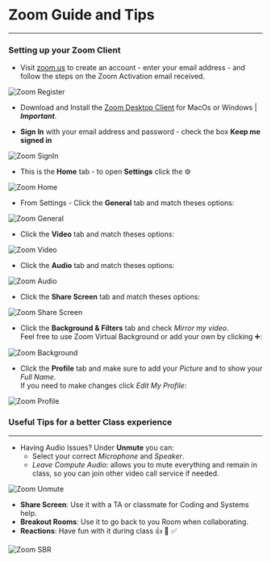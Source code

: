 # Zoom Guide and Tips

---

### Setting up your Zoom Client

- Visit [zoom.us](https://zoom.us/signup) to create an account - enter your email address - and follow the steps on the Zoom Activation email received.

![Zoom Register](/img/zoomSignUp.png)

- Download and Install the [Zoom Desktop Client](https://zoom.us/support/download) for MacOs or Windows | **_Important_**.

- **Sign In** with your email address and password - check the box **Keep me signed in**

![Zoom SignIn](/img/zoomSignIn.png)

- This is the **Home** tab - to open **Settings** click the ⚙️

![Zoom Home](/img/zoomHome.png)

- From Settings - Click the **General** tab and match theses options:

![Zoom General](/img/zoomGeneral.png)

- Click the **Video** tab and match theses options:

![Zoom Video](/img/zoomVideo.png)

- Click the **Audio** tab and match theses options:

![Zoom Audio](/img/zoomAudio.png)

- Click the **Share Screen** tab and match theses options:

![Zoom Share Screen](/img/zoomShare.png)

- Click the **Background & Filters** tab and check _Mirror my video_.\
  Feel free to use Zoom Virtual Background or add your own by clicking ➕:

![Zoom Background](/img/zoomBackground.png)

- Click the **Profile** tab and make sure to add your _Picture_ and to show your _Full Name_.\
  If you need to make changes click _Edit My Profile_:

![Zoom Profile](/img/zoomProfile.png)

### Useful Tips for a better Class experience

---

- Having Audio Issues? Under **Unmute** you can:
  - Select your correct _Microphone_ and _Speaker_.
  - _Leave Compute Audio_: allows you to mute everything and remain in class, so you can join other video call service if needed.

![Zoom Unmute](/img/zoomUnmute.png)

- **Share Screen**: Use it with a TA or classmate for Coding and Systems help.
- **Breakout Rooms**: Use it to go back to you Room when collaborating.
- **Reactions**: Have fun with it during class 👍 🎉 ✅

![Zoom SBR](/img/zoomSBR.png)
